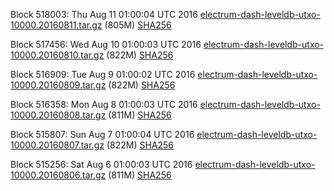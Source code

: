 Block 518003: Thu Aug 11 01:00:04 UTC 2016 [electrum-dash-leveldb-utxo-10000.20160811.tar.gz](https://transfer.sh/ZZsin/electrum-dash-leveldb-utxo-10000.20160811.tar.gz) (805M) [SHA256](https://transfer.sh/VqiHA/electrum-dash-leveldb-utxo-10000.20160811.tar.gz.sha256)

Block 517456: Wed Aug 10 01:00:03 UTC 2016 [electrum-dash-leveldb-utxo-10000.20160810.tar.gz](https://transfer.sh/12vIT/electrum-dash-leveldb-utxo-10000.20160810.tar.gz) (822M) [SHA256](https://transfer.sh/FO6Yu/electrum-dash-leveldb-utxo-10000.20160810.tar.gz.sha256)

Block 516909: Tue Aug  9 01:00:02 UTC 2016 [electrum-dash-leveldb-utxo-10000.20160809.tar.gz](https://transfer.sh/atDgx/electrum-dash-leveldb-utxo-10000.20160809.tar.gz) (822M) [SHA256](https://transfer.sh/aok45/electrum-dash-leveldb-utxo-10000.20160809.tar.gz.sha256)

Block 516358: Mon Aug  8 01:00:03 UTC 2016 [electrum-dash-leveldb-utxo-10000.20160808.tar.gz](https://transfer.sh/JWeRt/electrum-dash-leveldb-utxo-10000.20160808.tar.gz) (811M) [SHA256](https://transfer.sh/4Hl3x/electrum-dash-leveldb-utxo-10000.20160808.tar.gz.sha256)

Block 515807: Sun Aug  7 01:00:04 UTC 2016 [electrum-dash-leveldb-utxo-10000.20160807.tar.gz](https://transfer.sh/V7Zyy/electrum-dash-leveldb-utxo-10000.20160807.tar.gz) (822M) [SHA256](https://transfer.sh/Vq6BR/electrum-dash-leveldb-utxo-10000.20160807.tar.gz.sha256)

Block 515256: Sat Aug  6 01:00:03 UTC 2016 [electrum-dash-leveldb-utxo-10000.20160806.tar.gz](https://transfer.sh/tHovQ/electrum-dash-leveldb-utxo-10000.20160806.tar.gz) (811M) [SHA256](https://transfer.sh/wTyZq/electrum-dash-leveldb-utxo-10000.20160806.tar.gz.sha256)
